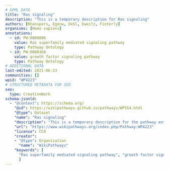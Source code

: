 ```yaml
---
# GPML DATA
title: "Ras signaling"
description: "This is a temporary description for Ras signaling"
authors: [Khanspers, Egonw, DeSl, Eweitz, Finterly]
organisms: [Homo sapiens]
annotations:
  - id: PW:0000006
    value: Ras superfamily mediated signaling pathway
    type: Pathway Ontology
  - id: PW:0000168
    value: growth factor signaling pathway
    type: Pathway Ontology
# ADDITIONAL DATA
last-edited: 2021-06-23
communities: []
wpid: "WP4223"
# STRUCTURED METADATA FOR SEO
seo:
  type: CreativeWork
schema-jsonld:
  - "@context": https://schema.org/
    "@id": https://wikipathways.github.io/pathways/WP554.html
    "@type": Dataset
    "name": "Ras signaling"
    "description": "This is a temporary description for the pathway entitled: Ras signaling"
    "url": "https://www.wikipathways.org/index.php/Pathway:WP4223"
    "license": CC0
    "creator":
    - "@type": Organization
      "name": "WikiPathways"
    "keywords": [
      "Ras superfamily mediated signaling pathway", "growth factor signaling pathway",
      ]
---
```

